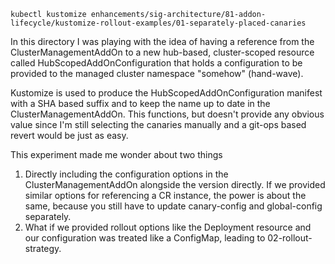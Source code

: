 `kubectl kustomize enhancements/sig-architecture/81-addon-lifecycle/kustomize-rollout-examples/01-separately-placed-canaries`

In this directory I was playing with the idea of having a reference from the ClusterManagementAddOn
to a new hub-based, cluster-scoped resource called HubScopedAddOnConfiguration that holds a
configuration to be provided to the managed cluster namespace "somehow" (hand-wave).

Kustomize is used to produce the HubScopedAddOnConfiguration manifest with a SHA based suffix
and to keep the name up to date in the ClusterManagementAddOn.
This functions, but doesn't provide any obvious value since I'm still selecting the
canaries manually and a git-ops based revert would be just as easy.

This experiment made me wonder about two things
1. Directly including the configuration options in the ClusterManagementAddOn alongside the
   version directly.
   If we provided similar options for referencing a CR instance, the power is about the same,
   because you still have to update canary-config and global-config separately.
3. What if we provided rollout options like the Deployment resource and our configuration was
   treated like a ConfigMap, leading to 02-rollout-strategy.